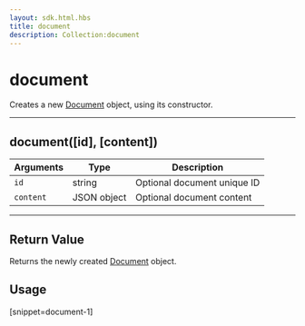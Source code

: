 ```yaml
---
layout: sdk.html.hbs
title: document
description: Collection:document
---
```


# document

Creates a new [Document](/sdk-reference/js/5/document/) object, using its constructor.

---

## document([id], [content])

| Arguments | Type        | Description                 |
| --------- | ----------- | --------------------------- |
| `id`      | string      | Optional document unique ID |
| `content` | JSON object | Optional document content   |

---

## Return Value

Returns the newly created [Document](/sdk-reference/js/5/document) object.

## Usage

[snippet=document-1]
